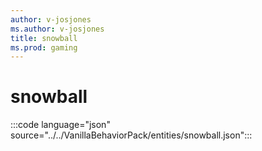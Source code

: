```yaml
---
author: v-josjones
ms.author: v-josjones
title: snowball
ms.prod: gaming
---
```


# snowball

:::code language="json" source="../../VanillaBehaviorPack/entities/snowball.json":::